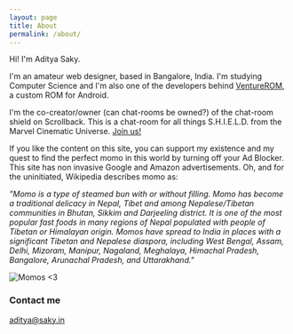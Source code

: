 ```yaml
---
layout: page
title: About
permalink: /about/
---
```


Hi! I'm Aditya Saky.

I'm an amateur web designer, based in Bangalore, India. I'm studying Computer Science and I'm also one of the developers behind <a href="http://venturerom.com" target="_blank">VentureROM</a>, a custom ROM for Android.

I'm the co-creator/owner (can chat-rooms be owned?) of the chat-room shield on Scrollback. This is a chat-room for all things S.H.I.E.L.D. from the Marvel Cinematic Universe. <a href="http://scrollback.io/shield" target="_blank">Join us!</a>

If you like the content on this site, you can support my existence and my quest to find the perfect momo in this world by turning off your Ad Blocker. This site has non invasive Google and Amazon advertisements. Oh, and for the uninitiated, Wikipedia describes momo as:

<i>"Momo is a type of steamed bun with or without filling. Momo has become a traditional delicacy in Nepal, Tibet and among Nepalese/Tibetan communities in Bhutan, Sikkim and Darjeeling district. It is one of the most popular fast foods in many regions of Nepal populated with people of Tibetan or Himalayan origin. Momos have spread to India in places with a significant Tibetan and Nepalese diaspora, including West Bengal, Assam, Delhi, Mizoram, Manipur, Nagaland, Meghalaya, Himachal Pradesh, Bangalore, Arunachal Pradesh, and Uttarakhand."</i>

![Momos <3](http://saky.in/images/momo.jpg "Taken from Wikipedia")

### Contact me

[aditya@saky.in](mailto:aditya@saky.in)
